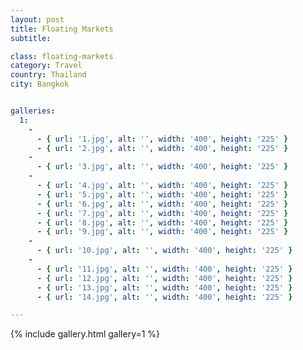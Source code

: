 ```yaml
---
layout: post
title: Floating Markets
subtitle:

class: floating-markets
category: Travel
country: Thailand
city: Bangkok


galleries:
  1:
    -
      - { url: '1.jpg', alt: '', width: '400', height: '225' }
      - { url: '2.jpg', alt: '', width: '400', height: '225' }
    -
      - { url: '3.jpg', alt: '', width: '400', height: '225' }
    -
      - { url: '4.jpg', alt: '', width: '400', height: '225' }
      - { url: '5.jpg', alt: '', width: '400', height: '225' }
      - { url: '6.jpg', alt: '', width: '400', height: '225' }
      - { url: '7.jpg', alt: '', width: '400', height: '225' }
      - { url: '8.jpg', alt: '', width: '400', height: '225' }
      - { url: '9.jpg', alt: '', width: '400', height: '225' }
    -
      - { url: '10.jpg', alt: '', width: '400', height: '225' }
    -
      - { url: '11.jpg', alt: '', width: '400', height: '225' }
      - { url: '12.jpg', alt: '', width: '400', height: '225' }
      - { url: '13.jpg', alt: '', width: '400', height: '225' }
      - { url: '14.jpg', alt: '', width: '400', height: '225' }

---
```



{% include gallery.html  gallery=1 %}


